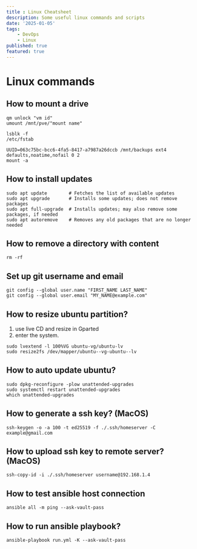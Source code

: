 ```yaml
---
title : Linux Cheatsheet
description: Some useful linux commands and scripts
date: '2025-01-05'
tags: 
    - DevOps
    - Linux
published: true
featured: true
---
```


# Linux commands

## How to mount a drive
``` shellscript
qm unlock "vm id"
umount /mnt/pve/"mount name"

lsblk -f
/etc/fstab

UUID=063c75bc-bcc6-4fa5-8417-a7987a26dccb /mnt/backups ext4 defaults,noatime,nofail 0 2
mount -a
```

## How to install updates
``` shellscript
sudo apt update        # Fetches the list of available updates
sudo apt upgrade       # Installs some updates; does not remove packages
sudo apt full-upgrade  # Installs updates; may also remove some packages, if needed
sudo apt autoremove    # Removes any old packages that are no longer needed
```
## How to remove a directory with content
``` shellscript
rm -rf
```
## Set up git username and email
``` shellscript
git config --global user.name "FIRST_NAME LAST_NAME"
git config --global user.email "MY_NAME@example.com"
```
## How to resize ubuntu partition?

1. use live CD and resize in Gparted
2. enter the system. 
``` shellscript
sudo lvextend -l 100%VG ubuntu-vg/ubuntu-lv
sudo resize2fs /dev/mapper/ubuntu--vg-ubuntu--lv
```

## How to auto update ubuntu?

``` shellscript
sudo dpkg-reconfigure -plow unattended-upgrades
sudo systemctl restart unattended-upgrades
which unattended-upgrades
```

## How to generate a ssh key? (MacOS)
``` shellscript
ssh-keygen -o -a 100 -t ed25519 -f ./.ssh/homeserver -C example@gmail.com
```

## How to upload ssh key to remote server? (MacOS)
``` shellscript
ssh-copy-id -i ./.ssh/homeserver username@192.168.1.4
```

## How to test ansible host connection
``` shellscript
ansible all -m ping --ask-vault-pass
```

## How to run ansible playbook?
``` shellscript
ansible-playbook run.yml -K --ask-vault-pass
```